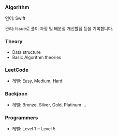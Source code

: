 ### Algorithm

언어: Swift

관리: Issue로 풀이 과정 및 배운점 개선할점 등을 기록합니다.



### Theory

* Data structure
* Basic Algorithm theories

### LeetCode

* 레벨: Easy, Medium, Hard

### Baekjoon

* 레벨:  Bronze,  Silver,  Gold, Platinum ... 

### Programmers

* 레벨: Level 1 ~ Level 5

